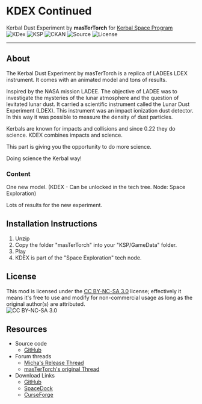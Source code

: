 # KDEX Continued
Kerbal Dust Experiment by **masTerTorch** for [Kerbal Space Program](http://kerbalspaceprogram.com)  
![KDex](https://img.shields.io/github/v/release/mwerle/kdex?include_prereleases) ![KSP](https://img.shields.io/badge/KSP%20version-1.9.x-66ccff.svg?style=flat-square) ![CKAN](https://img.shields.io/badge/CKAN-Indexed-brightgreen.svg) ![Source](https://img.shields.io/badge/source%20code-github-yellowgreen) ![License](https://img.shields.io/badge/license-CC%20BY--NC--SA%203.0-lightgrey)
***  
## About
The Kerbal Dust Experiment by masTerTorch is a replica of LADEEs LDEX instrument. It comes with an animated model and tons of results.

Inspired by the NASA mission LADEE. The objective of LADEE was to investigate the mysteries of the lunar atmosphere and the question of levitated lunar dust. It carried a scientific instrument called the Lunar Dust Experiment (LDEX). This instrument was an impact ionization dust detector. In this way it was possible to measure the density of dust particles.

Kerbals are known for impacts and collisions and since 0.22 they do science. KDEX combines impacts and science.

This part is giving you the opportunity to do more science.

Doing science the Kerbal way!

### Content

One new model. (KDEX - Can be unlocked in the tech tree. Node: Space Exploration)

Lots of results for the new experiment. 

## Installation Instructions
1. Unzip
2. Copy the folder "masTerTorch" into your "KSP/GameData" folder.
3. Play
4. KDEX is part of the "Space Exploration" tech node.

## License
This mod is licensed under the [CC BY-NC-SA 3.0](https://creativecommons.org/licenses/by-nc-sa/3.0/) license; effectively it means it's free to use and modify for non-commercial usage as long as the original author(s) are attributed.  
![CC BY-NC-SA 3.0](https://licensebuttons.net/l/by-nc-sa/3.0/88x31.png)  
## Resources
* Source code
  + [GitHub](http://github.com/mwerle/kdex)
* Forum threads
  + [Micha's Release Thread](http://forum.kerbalspaceprogram.com/index.php?showtopic=166619)
  + [masTerTorch's original Thread](http://forum.kerbalspaceprogram.com/index.php?showtopic=50039)
* Download Links
  + [GitHub](http://github.com/mwerle/kdex/releases/latest)
  + [SpaceDock](http://spacedock.info/mod/1551)
  + [CurseForge](https://www.curseforge.com/kerbal/ksp-mods/kdex-continued)
  
<!-- zed'K was here. ;p -->